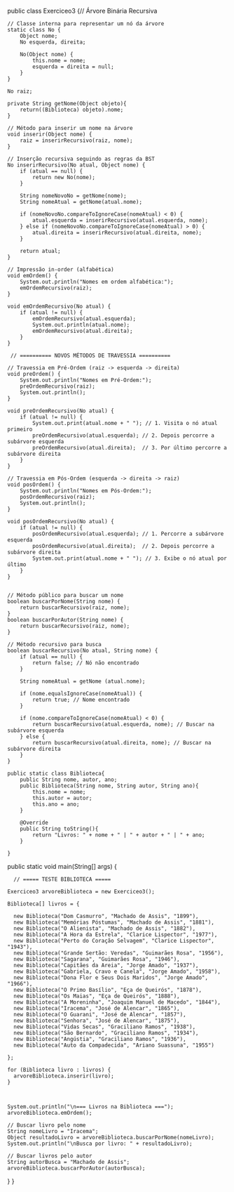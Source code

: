 public class Exerciceo3  {// Árvore Binária Recursiva

    // Classe interna para representar um nó da árvore
    static class No {
        Object nome;
        No esquerda, direita;

        No(Object nome) {
            this.nome = nome;
            esquerda = direita = null;
        }
    }

    No raiz;

    private String getNome(Object objeto){
        return((Biblioteca) objeto).nome;
    }

    // Método para inserir um nome na árvore
    void inserir(Object nome) {
        raiz = inserirRecursivo(raiz, nome);
    }

    // Inserção recursiva seguindo as regras da BST
    No inserirRecursivo(No atual, Object nome) {
        if (atual == null) {
            return new No(nome);
        }
        
        String nomeNovoNo = getNome(nome);
        String nomeAtual = getNome(atual.nome);

        if (nomeNovoNo.compareToIgnoreCase(nomeAtual) < 0) {
            atual.esquerda = inserirRecursivo(atual.esquerda, nome);
        } else if (nomeNovoNo.compareToIgnoreCase(nomeAtual) > 0) {
            atual.direita = inserirRecursivo(atual.direita, nome);
        }

        return atual;
    }

    // Impressão in-order (alfabética)
    void emOrdem() {
        System.out.println("Nomes em ordem alfabética:");
        emOrdemRecursivo(raiz);
    }

    void emOrdemRecursivo(No atual) {
        if (atual != null) {
            emOrdemRecursivo(atual.esquerda);
            System.out.println(atual.nome);
            emOrdemRecursivo(atual.direita);
        }
    }
    
     // ========== NOVOS MÉTODOS DE TRAVESSIA ==========

    // Travessia em Pré-Ordem (raiz -> esquerda -> direita)
    void preOrdem() {
        System.out.println("Nomes em Pré-Ordem:");
        preOrdemRecursivo(raiz);
        System.out.println();
    }

    void preOrdemRecursivo(No atual) {
        if (atual != null) {
            System.out.print(atual.nome + " "); // 1. Visita o nó atual primeiro
            preOrdemRecursivo(atual.esquerda); // 2. Depois percorre a subárvore esquerda
            preOrdemRecursivo(atual.direita);  // 3. Por último percorre a subárvore direita
        }
    }

    // Travessia em Pós-Ordem (esquerda -> direita -> raiz)
    void posOrdem() {
        System.out.println("Nomes em Pós-Ordem:");
        posOrdemRecursivo(raiz);
        System.out.println();
    }

    void posOrdemRecursivo(No atual) {
        if (atual != null) {
            posOrdemRecursivo(atual.esquerda); // 1. Percorre a subárvore esquerda
            posOrdemRecursivo(atual.direita);  // 2. Depois percorre a subárvore direita
            System.out.print(atual.nome + " "); // 3. Exibe o nó atual por último
        }
    }

    
    // Método público para buscar um nome
    boolean buscarPorNome(String nome) {
        return buscarRecursivo(raiz, nome);
    }
    boolean buscarPorAutor(String nome) {
        return buscarRecursivo(raiz, nome);
    }
    
    // Método recursivo para busca
    boolean buscarRecursivo(No atual, String nome) {
        if (atual == null) {
            return false; // Nó não encontrado
        }
    
        String nomeAtual = getNome (atual.nome);

        if (nome.equalsIgnoreCase(nomeAtual)) {
            return true; // Nome encontrado
        }
    
        if (nome.compareToIgnoreCase(nomeAtual) < 0) {
            return buscarRecursivo(atual.esquerda, nome); // Buscar na subárvore esquerda
        } else {
            return buscarRecursivo(atual.direita, nome); // Buscar na subárvore direita
        }
    }

    public static class Biblioteca{
        public String nome, autor, ano;
        public Biblioteca(String nome, String autor, String ano){
            this.nome = nome;
            this.autor = autor;
            this.ano = ano;
        }

        @Override
        public String toString(){
            return "Livros: " + nome + " | " + autor + " | " + ano;
        }

    }

 public static void main(String[] args) {


      // ===== TESTE BIBLIOTECA =====

    Exerciceo3 arvoreBiblioteca = new Exerciceo3();

    Biblioteca[] livros = {

      new Biblioteca("Dom Casmurro", "Machado de Assis", "1899"),
      new Biblioteca("Memórias Póstumas", "Machado de Assis", "1881"),
      new Biblioteca("O Alienista", "Machado de Assis", "1882"),
      new Biblioteca("A Hora da Estrela", "Clarice Lispector", "1977"),
      new Biblioteca("Perto do Coração Selvagem", "Clarice Lispector", "1943"),
      new Biblioteca("Grande Sertão: Veredas", "Guimarães Rosa", "1956"),
      new Biblioteca("Sagarana", "Guimarães Rosa", "1946"),
      new Biblioteca("Capitães da Areia", "Jorge Amado", "1937"),
      new Biblioteca("Gabriela, Cravo e Canela", "Jorge Amado", "1958"),
      new Biblioteca("Dona Flor e Seus Dois Maridos", "Jorge Amado", "1966"),
      new Biblioteca("O Primo Basílio", "Eça de Queirós", "1878"),
      new Biblioteca("Os Maias", "Eça de Queirós", "1888"),
      new Biblioteca("A Moreninha", "Joaquim Manuel de Macedo", "1844"),
      new Biblioteca("Iracema", "José de Alencar", "1865"),
      new Biblioteca("O Guarani", "José de Alencar", "1857"),
      new Biblioteca("Senhora", "José de Alencar", "1875"),
      new Biblioteca("Vidas Secas", "Graciliano Ramos", "1938"),
      new Biblioteca("São Bernardo", "Graciliano Ramos", "1934"),
      new Biblioteca("Angústia", "Graciliano Ramos", "1936"),
      new Biblioteca("Auto da Compadecida", "Ariano Suassuna", "1955")

    };

    for (Biblioteca livro : livros) {
      arvoreBiblioteca.inserir(livro);
    }



    System.out.println("\n=== Livros na Biblioteca ===");
    arvoreBiblioteca.emOrdem();

    // Buscar livro pelo nome
    String nomeLivro = "Iracema";
    Object resultadoLivro = arvoreBiblioteca.buscarPorNome(nomeLivro);
    System.out.println("\nBusca por livro: " + resultadoLivro);

    // Buscar livros pelo autor
    String autorBusca = "Machado de Assis";
    arvoreBiblioteca.buscarPorAutor(autorBusca);

  }
}

    


    

